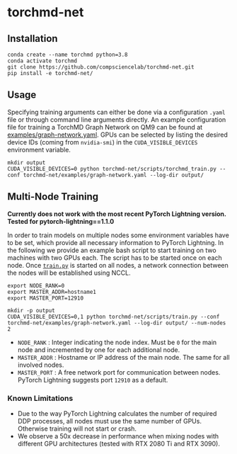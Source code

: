 # torchmd-net

## Installation

```
conda create --name torchmd python=3.8
conda activate torchmd
git clone https://github.com/compsciencelab/torchmd-net.git
pip install -e torchmd-net/
```

## Usage
Specifying training arguments can either be done via a configuration `.yaml` file or through command line arguments directly. An example configuration file for training a TorchMD Graph Network on QM9 can be found at [examples/graph-network.yaml](https://github.com/compsciencelab/torchmd-net/blob/main/examples/graph-network.yaml). GPUs can be selected by listing the desired device IDs (coming from `nvidia-smi`) in the `CUDA_VISIBLE_DEVICES` environment variable.
```
mkdir output
CUDA_VISIBLE_DEVICES=0 python torchmd-net/scripts/torchmd_train.py --conf torchmd-net/examples/graph-network.yaml --log-dir output/
```

## Multi-Node Training
__Currently does not work with the most recent PyTorch Lightning version. Tested for pytorch-lightning==1.1.0__

In order to train models on multiple nodes some environment variables have to be set, which provide all necessary information to PyTorch Lightning. In the following we provide an example bash script to start training on two machines with two GPUs each. The script has to be started once on each node. Once [`train.py`](https://github.com/compsciencelab/torchmd-net/blob/main/scripts/train.py) is started on all nodes, a network connection between the nodes will be established using NCCL.

```
export NODE_RANK=0
export MASTER_ADDR=hostname1
export MASTER_PORT=12910

mkdir -p output
CUDA_VISIBLE_DEVICES=0,1 python torchmd-net/scripts/train.py --conf torchmd-net/examples/graph-network.yaml --log-dir output/ --num-nodes 2
```

- `NODE_RANK` : Integer indicating the node index. Must be `0` for the main node and incremented by one for each additional node.
- `MASTER_ADDR` : Hostname or IP address of the main node. The same for all involved nodes.
- `MASTER_PORT` : A free network port for communication between nodes. PyTorch Lightning suggests port `12910` as a default.

### Known Limitations
- Due to the way PyTorch Lightning calculates the number of required DDP processes, all nodes must use the same number of GPUs. Otherwise training will not start or crash.
- We observe a 50x decrease in performance when mixing nodes with different GPU architectures (tested with RTX 2080 Ti and RTX 3090).
